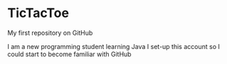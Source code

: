 # TicTacToe
My first repository on GitHub

I am a new programming student learning Java
I set-up this account so I could start to become familiar with GitHub
